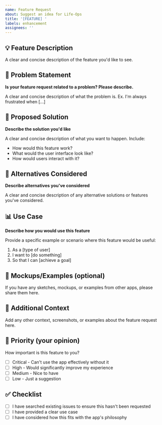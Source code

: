 ```yaml
---
name: Feature Request
about: Suggest an idea for Life-Ops
title: '[FEATURE] '
labels: enhancement
assignees: ''
---
```


## 💡 Feature Description

A clear and concise description of the feature you'd like to see.

## 🎯 Problem Statement

**Is your feature request related to a problem? Please describe.**

A clear and concise description of what the problem is. Ex. I'm always frustrated when [...]

## 🔧 Proposed Solution

**Describe the solution you'd like**

A clear and concise description of what you want to happen. Include:
- How would this feature work?
- What would the user interface look like?
- How would users interact with it?

## 🔄 Alternatives Considered

**Describe alternatives you've considered**

A clear and concise description of any alternative solutions or features you've considered.

## 📊 Use Case

**Describe how you would use this feature**

Provide a specific example or scenario where this feature would be useful:

1. As a [type of user]
2. I want to [do something]
3. So that I can [achieve a goal]

## 🎨 Mockups/Examples (optional)

If you have any sketches, mockups, or examples from other apps, please share them here.

## 📝 Additional Context

Add any other context, screenshots, or examples about the feature request here.

## 🚦 Priority (your opinion)

How important is this feature to you?

- [ ] Critical - Can't use the app effectively without it
- [ ] High - Would significantly improve my experience
- [ ] Medium - Nice to have
- [ ] Low - Just a suggestion

## ✅ Checklist

- [ ] I have searched existing issues to ensure this hasn't been requested
- [ ] I have provided a clear use case
- [ ] I have considered how this fits with the app's philosophy

